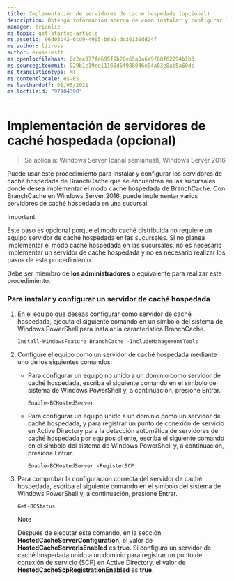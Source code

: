 ```yaml
---
title: Implementación de servidores de caché hospedada (opcional)
description: Obtenga información acerca de cómo instalar y configurar los servidores de caché hospedada de BranchCache que se encuentran en las sucursales donde desea implementar el modo caché hospedada de BranchCache.
manager: brianlic
ms.topic: get-started-article
ms.assetid: 96d03b42-6cd9-4905-b6a2-dc36130dd24f
ms.author: lizross
author: eross-msft
ms.openlocfilehash: 8c2ee077fa695f9b20e65a0a6e9f88f62294b1b3
ms.sourcegitcommit: 029b1e19ce11160d5f988046e04a83e8ab5a60dc
ms.translationtype: MT
ms.contentlocale: es-ES
ms.lasthandoff: 01/05/2021
ms.locfileid: "97904390"
---
```

# <a name="deploy-hosted-cache-servers-optional"></a>Implementación de servidores de caché hospedada (opcional)

>Se aplica a: Windows Server (canal semianual), Windows Server 2016

Puede usar este procedimiento para instalar y configurar los servidores de caché hospedada de BranchCache que se encuentran en las sucursales donde desea implementar el modo caché hospedada de BranchCache. Con BranchCache en Windows Server 2016, puede implementar varios servidores de caché hospedada en una sucursal.

> [!IMPORTANT]
> Este paso es opcional porque el modo caché distribuida no requiere un equipo servidor de caché hospedada en las sucursales. Si no planea implementar el modo caché hospedada en las sucursales, no es necesario implementar un servidor de caché hospedada y no es necesario realizar los pasos de este procedimiento.

Debe ser miembro de **los administradores** o equivalente para realizar este procedimiento.

### <a name="to-install-and-configure-a-hosted-cache-server"></a>Para instalar y configurar un servidor de caché hospedada

1.  En el equipo que deseas configurar como servidor de caché hospedada, ejecuta el siguiente comando en un símbolo del sistema de Windows PowerShell para instalar la característica BranchCache.

    `Install-WindowsFeature BranchCache -IncludeManagementTools`

2.  Configure el equipo como un servidor de caché hospedada mediante uno de los siguientes comandos:

    -   Para configurar un equipo no unido a un dominio como servidor de caché hospedada, escriba el siguiente comando en el símbolo del sistema de Windows PowerShell y, a continuación, presione Entrar.

        `Enable-BCHostedServer`

    -   Para configurar un equipo unido a un dominio como un servidor de caché hospedada, y para registrar un punto de conexión de servicio en Active Directory para la detección automática de servidores de caché hospedada por equipos cliente, escriba el siguiente comando en el símbolo del sistema de Windows PowerShell y, a continuación, presione Entrar.

        `Enable-BCHostedServer -RegisterSCP`

3.  Para comprobar la configuración correcta del servidor de caché hospedada, escriba el siguiente comando en el símbolo del sistema de Windows PowerShell y, a continuación, presione Entrar.

    `Get-BCStatus`

    > [!NOTE]
    > Después de ejecutar este comando, en la sección **HostedCacheServerConfiguration**, el valor de **HostedCacheServerIsEnabled** es **true**. Si configuró un servidor de caché hospedada unido a un dominio para registrar un punto de conexión de servicio (SCP) en Active Directory, el valor de **HostedCacheScpRegistrationEnabled** es **true**.



